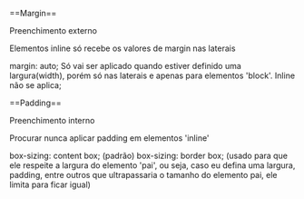 
==Margin==

Preenchimento externo

Elementos inline só recebe os valores de margin nas laterais

margin: auto;
Só vai ser aplicado quando estiver definido uma largura(width), porém só nas laterais e apenas para elementos 'block'. Inline não se aplica;


==Padding==

Preenchimento interno

Procurar nunca aplicar padding em elementos 'inline'

box-sizing: content box; (padrão)
box-sizing: border box; (usado para que ele respeite a largura do elemento 'pai', ou seja, caso eu defina uma largura, padding, entre outros que ultrapassaria o tamanho do elemento pai, ele limita para ficar igual)

